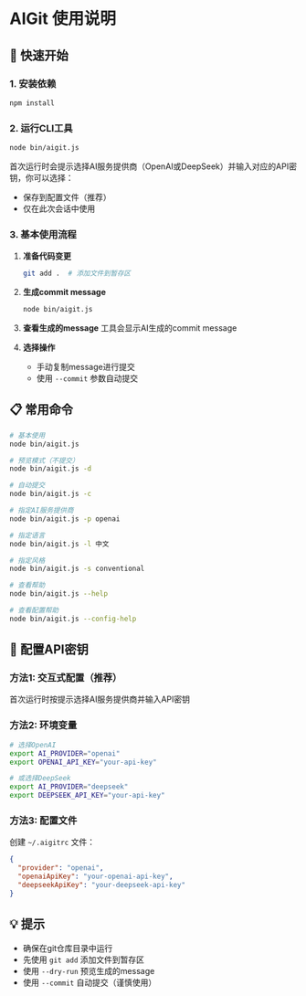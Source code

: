# AIGit 使用说明

## 🚀 快速开始

### 1. 安装依赖
```bash
npm install
```

### 2. 运行CLI工具
```bash
node bin/aigit.js
```

首次运行时会提示选择AI服务提供商（OpenAI或DeepSeek）并输入对应的API密钥，你可以选择：
- 保存到配置文件（推荐）
- 仅在此次会话中使用

### 3. 基本使用流程

1. **准备代码变更**
   ```bash
   git add .  # 添加文件到暂存区
   ```

2. **生成commit message**
   ```bash
   node bin/aigit.js
   ```

3. **查看生成的message**
   工具会显示AI生成的commit message

4. **选择操作**
   - 手动复制message进行提交
   - 使用 `--commit` 参数自动提交

## 📋 常用命令

```bash
# 基本使用
node bin/aigit.js

# 预览模式（不提交）
node bin/aigit.js -d

# 自动提交
node bin/aigit.js -c

# 指定AI服务提供商
node bin/aigit.js -p openai

# 指定语言
node bin/aigit.js -l 中文

# 指定风格
node bin/aigit.js -s conventional

# 查看帮助
node bin/aigit.js --help

# 查看配置帮助
node bin/aigit.js --config-help
```

## 🔑 配置API密钥

### 方法1: 交互式配置（推荐）
首次运行时按提示选择AI服务提供商并输入API密钥

### 方法2: 环境变量
```bash
# 选择OpenAI
export AI_PROVIDER="openai"
export OPENAI_API_KEY="your-api-key"

# 或选择DeepSeek
export AI_PROVIDER="deepseek"
export DEEPSEEK_API_KEY="your-api-key"
```

### 方法3: 配置文件
创建 `~/.aigitrc` 文件：
```json
{
  "provider": "openai",
  "openaiApiKey": "your-openai-api-key",
  "deepseekApiKey": "your-deepseek-api-key"
}
```

## 💡 提示

- 确保在git仓库目录中运行
- 先使用 `git add` 添加文件到暂存区
- 使用 `--dry-run` 预览生成的message
- 使用 `--commit` 自动提交（谨慎使用）
